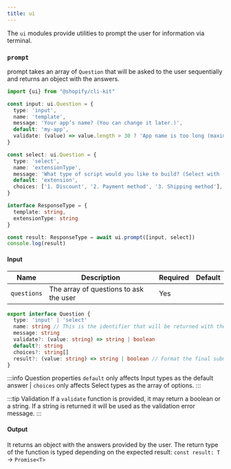 ```yaml
---
title: ui
---
```


The `ui` modules provide utilities to prompt the user for information via terminal.


### `prompt`

prompt takes an array of `Question` that will be asked to the user sequentially and returns an object with the answers.

```ts
import {ui} from "@shopify/cli-kit"

const input: ui.Question = {
  type: 'input',
  name: 'template',
  message: 'Your app’s name? (You can change it later.)',
  default: 'my-app',
  validate: (value) => value.length > 30 ? 'App name is too long (maximum is 30 characters)' : true,
}

const select: ui.Question = {
  type: 'select',
  name: 'extensionType',
  message: 'What type of script would you like to build? (Select with ↑ ↓ ⏎)',
  default: 'extension',
  choices: ['1. Discount', '2. Payment method', '3. Shipping method'],
}

interface ResponseType = {
  template: string,
  extensionType: string
}

const result: ResponseType = await ui.prompt([input, select])
console.log(result)
```

#### Input

| Name | Description | Required | Default |
| --- | -- | --- | --- |
| `questions` | The array of questions to ask the user | Yes | |

```ts
export interface Question {
  type: 'input' | 'select'
  name: string // This is the identifier that will be returned with the user answer.
  message: string
  validate?: (value: string) => string | boolean
  default?: string
  choices?: string[]
  result?: (value: string) => string | boolean // Format the final submitted value before it is returned.
}
```
:::info Question properties
`default` only affects Input types as the default answer |
`choices` only affects Select types as the array of options.
:::

:::tip Validation
If a `validate` function is provided, it may return a boolean or a string. If a string is returned it will be used as the validation error message.
:::

#### Output

It returns an object with the answers provided by the user. The return type of the function is typed depending on the expected result:
`const result: T` -> `Promise<T>`
